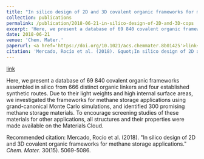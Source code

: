 ```yaml
---
title: "In silico design of 2D and 3D covalent organic frameworks for methane storage applications"
collection: publications
permalink: /publication/2018-06-21-in-silico-design-of-2D-and-3D-cops
excerpt: 'Here, we present a database of 69 840 covalent organic frameworks assembled in silico from 666 distinct organic linkers and four established synthetic routes. Due to their light weights and high internal surface areas, we investigated the frameworks for methane storage applications using grand-canonical Monte Carlo simulations, and identified 300 promising methane storage materials. To encourage screening studies of these materials for other applications, all structures and their properties were made available on the Materials Cloud.'
date: 2018-06-21
venue: 'Chem. Mater.'
paperurl: <a href='https://doi.org/10.1021/acs.chemmater.8b01425'>link</a>
citation: 'Mercado, Rocío et al. (2018). &quot;In silico design of 2D and 3D covalent organic frameworks for methane storage applications.&quot; <i>Chem. Mater</i>. 30(15). 5069-5086.'
---
```


<a href='https://doi.org/10.1021/acs.chemmater.8b01425'>link</a>

Here, we present a database of 69 840 covalent organic frameworks assembled in silico from 666 distinct organic linkers and four established synthetic routes. Due to their light weights and high internal surface areas, we investigated the frameworks for methane storage applications using grand-canonical Monte Carlo simulations, and identified 300 promising methane storage materials. To encourage screening studies of these materials for other applications, all structures and their properties were made available on the Materials Cloud.

Recommended citation: Mercado, Rocío et al. (2018). "In silico design of 2D and 3D covalent organic frameworks for methane storage applications." <i>Chem. Mater</i>. 30(15). 5069-5086.